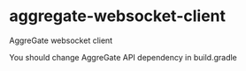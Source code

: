 # aggregate-websocket-client
AggreGate websocket client

You should change AggreGate API dependency in build.gradle
